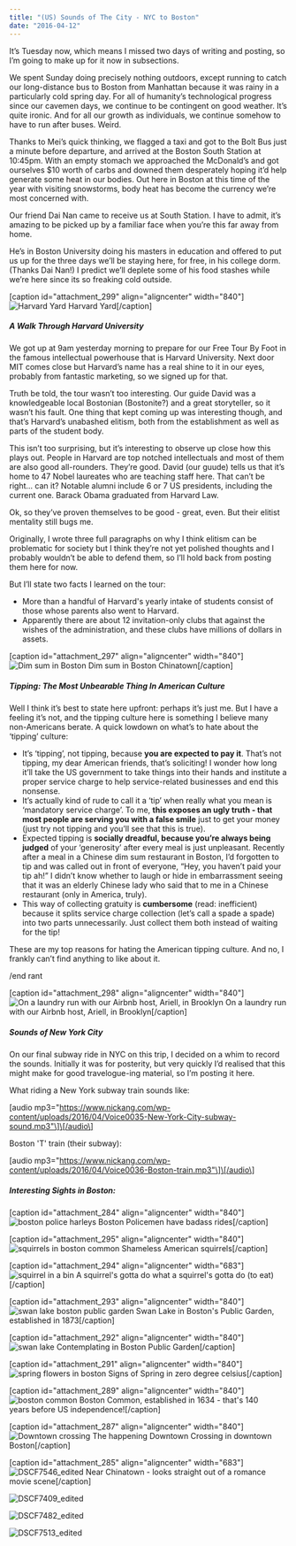 ```yaml
---
title: "(US) Sounds of The City - NYC to Boston"
date: "2016-04-12"
---
```


It’s Tuesday now, which means I missed two days of writing and posting, so I’m going to make up for it now in subsections.

We spent Sunday doing precisely nothing outdoors, except running to catch our long-distance bus to Boston from Manhattan because it was rainy in a particularly cold spring day. For all of humanity’s technological progress since our cavemen days, we continue to be contingent on good weather. It’s quite ironic. And for all our growth as individuals, we continue somehow to have to run after buses. Weird.

Thanks to Mei’s quick thinking, we flagged a taxi and got to the Bolt Bus just a minute before departure, and arrived at the Boston South Station at 10:45pm. With an empty stomach we approached the McDonald’s and got ourselves $10 worth of carbs and downed them desperately hoping it’d help generate some heat in our bodies. Out here in Boston at this time of the year with visiting snowstorms, body heat has become the currency we’re most concerned with.

Our friend Dai Nan came to receive us at South Station. I have to admit, it’s amazing to be picked up by a familiar face when you’re this far away from home.

He’s in Boston University doing his masters in education and offered to put us up for the three days we’ll be staying here, for free, in his college dorm. (Thanks Dai Nan!) I predict we’ll deplete some of his food stashes while we’re here since its so freaking cold outside.

\[caption id="attachment\_299" align="aligncenter" width="840"\]![Harvard Yard](images/DSCF7338-1024x683.jpg) Harvard Yard\[/caption\]

##### A Walk Through Harvard University

We got up at 9am yesterday morning to prepare for our Free Tour By Foot in the famous intellectual powerhouse that is Harvard University. Next door MIT comes close but Harvard’s name has a real shine to it in our eyes, probably from fantastic marketing, so we signed up for that.

Truth be told, the tour wasn’t too interesting. Our guide David was a knowledgeable local Bostonian (Bostonite?) and a great storyteller, so it wasn’t his fault. One thing that kept coming up was interesting though, and that’s Harvard’s unabashed elitism, both from the establishment as well as parts of the student body.

This isn’t too surprising, but it’s interesting to observe up close how this plays out. People in Harvard are top notched intellectuals and most of them are also good all-rounders. They’re good. David (our guude) tells us that it’s home to 47 Nobel laureates who are teaching staff here. That can’t be right… can it? Notable alumni include 6 or 7 US presidents, including the current one. Barack Obama graduated from Harvard Law.

Ok, so they’ve proven themselves to be good - great, even. But their elitist mentality still bugs me.

Originally, I wrote three full paragraphs on why I think elitism can be problematic for society but I think they’re not yet polished thoughts and I probably wouldn’t be able to defend them, so I’ll hold back from posting them here for now.

But I’ll state two facts I learned on the tour:

- More than a handful of Harvard's yearly intake of students consist of those whose parents also went to Harvard.
- Apparently there are about 12 invitation-only clubs that against the wishes of the administration, and these clubs have millions of dollars in assets.

\[caption id="attachment\_297" align="aligncenter" width="840"\]![Dim sum in Boston](images/DSCF7374_edited-1024x683.jpg) Dim sum in Boston Chinatown\[/caption\]

##### Tipping: The Most Unbearable Thing In American Culture

Well I think it’s best to state here upfront: perhaps it’s just me. But I have a feeling it’s not, and the tipping culture here is something I believe many non-Americans berate. A quick lowdown on what’s to hate about the ‘tipping’ culture:

- It’s ‘tipping’, not tipping, because **you are expected to pay it**. That’s not tipping, my dear American friends, that’s soliciting! I wonder how long it’ll take the US government to take things into their hands and institute a proper service charge to help service-related businesses and end this nonsense.
- It’s actually kind of rude to call it a ‘tip’ when really what you mean is ‘mandatory service charge’. To me, **this exposes an ugly truth - that most people are serving you with a false smile** just to get your money (just try not tipping and you’ll see that this is true).
- Expected tipping is **socially dreadful, because you’re always being judged** of your ‘generosity’ after every meal is just unpleasant. Recently after a meal in a Chinese dim sum restaurant in Boston, I’d forgotten to tip and was called out in front of everyone, “Hey, you haven’t paid your tip ah!” I didn’t know whether to laugh or hide in embarrassment seeing that it was an elderly Chinese lady who said that to me in a Chinese restaurant (only in America, truly).
- This way of collecting gratuity is **cumbersome** (read: inefficient) because it splits service charge collection (let’s call a spade a spade) into two parts unnecessarily. Just collect them both instead of waiting for the tip!

These are my top reasons for hating the American tipping culture. And no, I frankly can’t find anything to like about it.

/end rant

\[caption id="attachment\_298" align="aligncenter" width="840"\]![On a laundry run with our Airbnb host, Ariell, in Brooklyn](images/DSCF7297_edited-1024x683.jpg) On a laundry run with our Airbnb host, Ariell, in Brooklyn\[/caption\]

##### Sounds of New York City

On our final subway ride in NYC on this trip, I decided on a whim to record the sounds. Initially it was for posterity, but very quickly I’d realised that this might make for good travelogue-ing material, so I’m posting it here.

What riding a New York subway train sounds like:

\[audio mp3="https://www.nickang.com/wp-content/uploads/2016/04/Voice0035-New-York-City-subway-sound.mp3"\]\[/audio\]

Boston 'T' train (their subway):

\[audio mp3="https://www.nickang.com/wp-content/uploads/2016/04/Voice0036-Boston-train.mp3"\]\[/audio\]

##### Interesting Sights in Boston:

\[caption id="attachment\_284" align="aligncenter" width="840"\]![boston police harleys](images/DSCF7563_edited-1024x683.jpg) Boston Policemen have badass rides\[/caption\]

\[caption id="attachment\_295" align="aligncenter" width="840"\]![squirrels in boston common](images/DSCF7430_edited-1024x683.jpg) Shameless American squirrels\[/caption\]

\[caption id="attachment\_294" align="aligncenter" width="683"\]![squirrel in a bin](images/DSCF7435_edited-683x1024.jpg) A squirrel's gotta do what a squirrel's gotta do (to eat)\[/caption\]

\[caption id="attachment\_293" align="aligncenter" width="840"\]![swan lake boston public garden](images/DSCF7457_edited-1024x678.jpg) Swan Lake in Boston's Public Garden, established in 1873\[/caption\]

\[caption id="attachment\_292" align="aligncenter" width="840"\]![swan lake](images/DSCF7467_edited-1024x683.jpg) Contemplating in Boston Public Garden\[/caption\]

\[caption id="attachment\_291" align="aligncenter" width="840"\]![spring flowers in boston](images/DSCF7477_edited-1024x683.jpg) Signs of Spring in zero degree celsius\[/caption\]

\[caption id="attachment\_289" align="aligncenter" width="840"\]![boston common](images/DSCF7502_edited-1024x683.jpg) Boston Common, established in 1634 - that's 140 years before US independence!\[/caption\]

\[caption id="attachment\_287" align="aligncenter" width="840"\]![Downtown crossing](images/DSCF7519_edited-1024x683.jpg) The happening Downtown Crossing in downtown Boston\[/caption\]

\[caption id="attachment\_285" align="aligncenter" width="683"\]![DSCF7546_edited](images/DSCF7546_edited-683x1024.jpg) Near Chinatown - looks straight out of a romance movie scene\[/caption\]

![DSCF7409_edited](images/DSCF7409_edited-1024x683.jpg)

![DSCF7482_edited](images/DSCF7482_edited-1024x683.jpg)

![DSCF7513_edited](images/DSCF7513_edited-1024x683.jpg)
